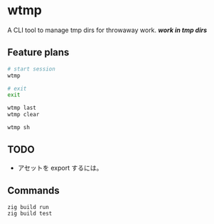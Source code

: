 # wtmp
A CLI tool to manage tmp dirs for throwaway work. ***work in tmp dirs***

## Feature plans

```bash
# start session
wtmp

# exit
exit

wtmp last
wtmp clear

wtmp sh
```

## TODO
- アセットを export するには。

## Commands
```bash
zig build run
zig build test
```
